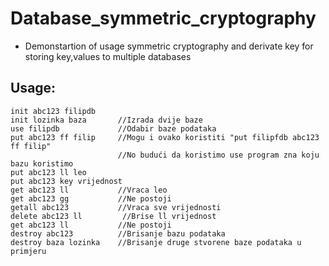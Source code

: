 # Database_symmetric_cryptography
* Demonstartion of usage symmetric cryptography and derivate key for storing key,values to multiple databases

## Usage:
```
init abc123 filipdb
init lozinka baza       //Izrada dvije baze
use filipdb             //Odabir baze podataka
put abc123 ff filip     //Mogu i ovako koristiti "put filipfdb abc123 ff filip"
                        //No budući da koristimo use program zna koju bazu koristimo
put abc123 ll leo
put abc123 key vrijednost
get abc123 ll           //Vraca leo
get abc123 gg           //Ne postoji
getall abc123           //Vraca sve vrijednosti
delete abc123 ll         //Brise ll vrijednost
get abc123 ll           //Ne postoji
destroy abc123          //Brisanje bazu podataka
destroy baza lozinka    //Brisanje druge stvorene baze podataka u primjeru
```
